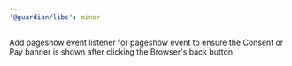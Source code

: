 ```yaml
---
'@guardian/libs': minor
---
```


Add pageshow event listener for pageshow event to ensure the Consent or Pay banner is shown after clicking the Browser's back button
